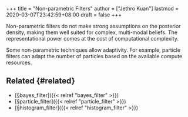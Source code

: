 +++
title = "Non-parametric Filters"
author = ["Jethro Kuan"]
lastmod = 2020-03-07T23:42:59+08:00
draft = false
+++

Non-parametric filters do not make strong assumptions on the posterior
density, making them well suited for complex, multi-modal beliefs. The
representational power comes at the cost of computational complexity.

Some non-parametric techniques allow adaptivity. For example, particle
filters can adapt the number of particles based on the available
compute resources.


## Related {#related}

-   [§bayes\_filter]({{< relref "bayes_filter" >}})
-   [§particle\_filter]({{< relref "particle_filter" >}})
-   [§histogram\_filter]({{< relref "histogram_filter" >}})
